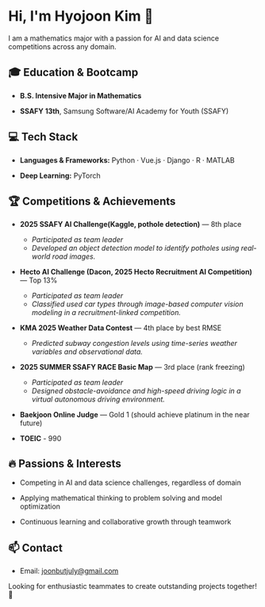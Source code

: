 # Hi, I'm  Hyojoon Kim 👋

I am a mathematics major with a passion for AI and data science competitions across any domain.

## 🎓 Education & Bootcamp

- **B.S. Intensive Major in Mathematics**

- **SSAFY 13th**, Samsung Software/AI Academy for Youth (SSAFY)

## 💻 Tech Stack

- **Languages & Frameworks:** Python · Vue.js · Django · R · MATLAB

- **Deep Learning:** PyTorch

## 🏆 Competitions & Achievements

- **2025 SSAFY AI Challenge(Kaggle, pothole detection)** — 8th place
  - *Participated as team leader*
  - *Developed an object detection model to identify potholes using real-world road images.*

- **Hecto AI Challenge (Dacon, 2025 Hecto Recruitment AI Competition)** — Top 13%
    - *Participated as team leader*
    - *Classified used car types through image-based computer vision modeling in a recruitment-linked competition.*

- **KMA 2025 Weather Data Contest** — 4th place by best RMSE
  - *Predicted subway congestion levels using time-series weather variables and observational data.*
  
- **2025 SUMMER SSAFY RACE Basic Map** — 3rd place (rank freezing)
  - *Participated as team leader*
  - *Designed obstacle-avoidance and high-speed driving logic in a virtual autonomous driving environment.*

- **Baekjoon Online Judge** — Gold 1 (should achieve platinum in the near future)

- **TOEIC** - 990

## 🔥 Passions & Interests

- Competing in AI and data science challenges, regardless of domain

- Applying mathematical thinking to problem solving and model optimization

- Continuous learning and collaborative growth through teamwork

## 📫 Contact

- Email: joonbutjuly@gmail.com

Looking for enthusiastic teammates to create outstanding projects together! 🚀


